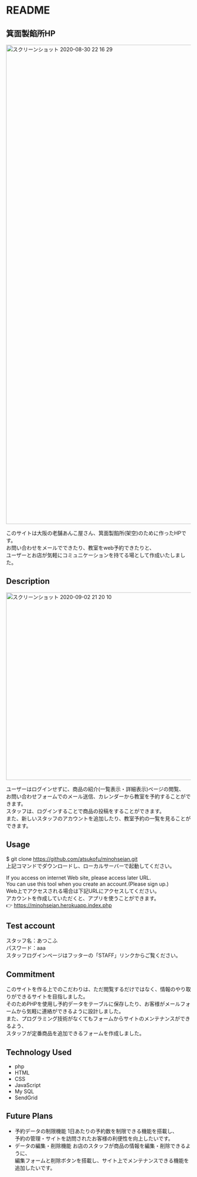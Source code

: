 # README

## 箕面製餡所HP
<img width="1303" alt="スクリーンショット 2020-08-30 22 16 29" src="https://user-images.githubusercontent.com/62829792/91980197-da66c400-ed61-11ea-9aa5-9af6f16e26ec.png">

このサイトは大阪の老舗あんこ屋さん、箕面製餡所(架空)のために作ったHPです。<br>
お問い合わせをメールでできたり、教室をweb予約できたりと、<br>
ユーザーとお店が気軽にコミュニケーションを持てる場として作成いたしました。<br>

## Description
<img width="510" alt="スクリーンショット 2020-09-02 21 20 10" src="https://user-images.githubusercontent.com/62829792/91987284-d5f1d980-ed68-11ea-90ae-8a796008f0ee.png">

ユーザーはログインせずに、商品の紹介(一覧表示・詳細表示)ページの閲覧、<br>
お問い合わせフォームでのメール送信、カレンダーから教室を予約することができます。<br>
スタッフは、ログインすることで商品の投稿をすることができます。<br>
また、新しいスタッフのアカウントを追加したり、教室予約の一覧を見ることができます。<br>

## Usage
$ git clone https://github.com/atsukofu/minohseian.git<br>
上記コマンドでダウンロードし、ローカルサーバーで起動してください。

If you access on internet Web site, please access later URL.<br>
You can use this tool when you create an account.(Please sign up.)<br>
Web上でアクセスされる場合は下記URLにアクセスしてください。<br>
アカウントを作成していただくと、アプリを使うことができます。<br>
👉 https://minohseian.herokuapp.index.php

## Test account
スタッフ名：あつこふ<br>
パスワード：aaa<br>
スタッフログインページはフッターの「STAFF」リンクからご覧ください。<br>

## Commitment
このサイトを作る上でのこだわりは、ただ閲覧するだけではなく、情報のやり取りができるサイトを目指しました。<br>
そのためPHPを使用し予約データをテーブルに保存したり、お客様がメールフォームから気軽に連絡ができるように設計しました。<br>
また、プログラミング技術がなくてもフォームからサイトのメンテナンスができるよう、<br>
スタッフが定番商品を追加できるフォームを作成しました。

## Technology Used
- php
- HTML
- CSS
- JavaScript
- My SQL
- SendGrid

## Future Plans
- 予約データの制限機能
  1日あたりの予約数を制限できる機能を搭載し、<br>
  予約の管理・サイトを訪問されたお客様の利便性を向上したいです。
- データの編集・削除機能
  お店のスタッフが商品の情報を編集・削除できるように、<br>
  編集フォームと削除ボタンを搭載し、サイト上でメンテナンスできる機能を追加したいです。
